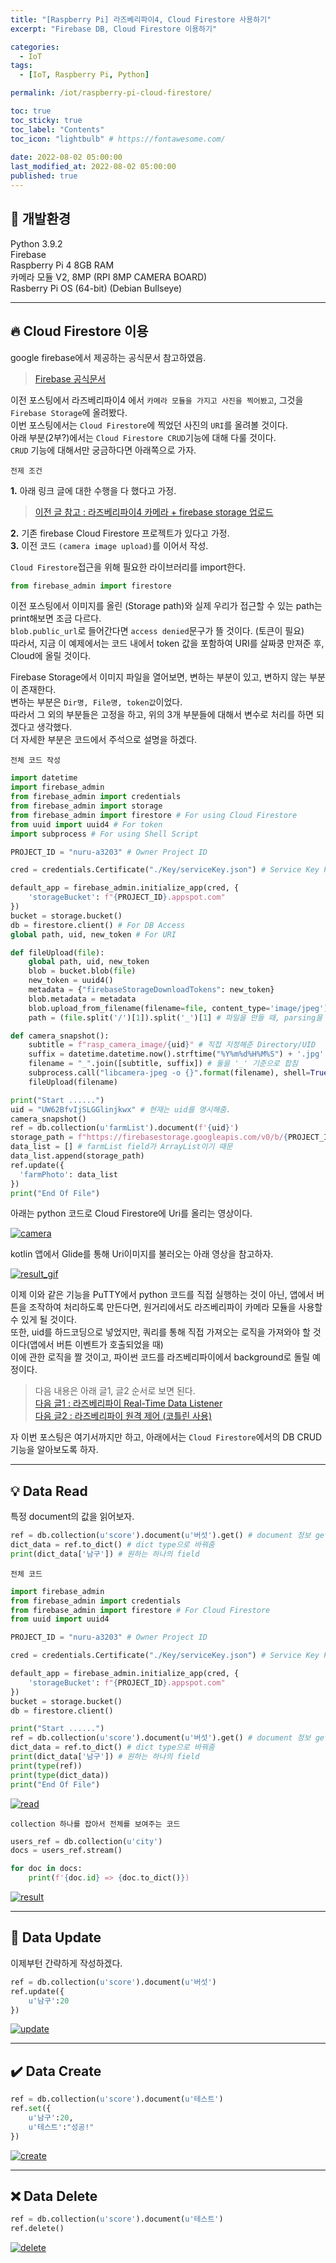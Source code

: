 ```yaml
---
title: "[Raspberry Pi] 라즈베리파이4, Cloud Firestore 사용하기"  
excerpt: "Firebase DB, Cloud Firestore 이용하기"

categories:
  - IoT
tags:
  - [IoT, Raspberry Pi, Python]

permalink: /iot/raspberry-pi-cloud-firestore/

toc: true
toc_sticky: true
toc_label: "Contents"
toc_icon: "lightbulb" # https://fontawesome.com/
 
date: 2022-08-02 05:00:00
last_modified_at: 2022-08-02 05:00:00
published: true
---
```


## 🔧 개발환경

Python 3.9.2  
Firebase  
Raspberry Pi 4 8GB RAM  
카메라 모듈 V2, 8MP (RPI 8MP CAMERA BOARD)  
Rasberry Pi OS (64-bit) (Debian Bullseye)  

---  

## 🔥 Cloud Firestore 이용 

google firebase에서 제공하는 공식문서 참고하였음.  

> [Firebase 공식문서](https://firebase.google.com/docs/firestore/quickstart?hl=ko#python)  

이전 포스팅에서 라즈베리파이4 에서 `카메라 모듈을 가지고 사진을 찍어봤고`, 그것을 `Firebase Storage`에 올려봤다.  
이번 포스팅에서는 `Cloud Firestore`에 찍었던 사진의 `URI`를 올려볼 것이다.  
아래 부분(2부?)에서는 `Cloud Firestore CRUD`기능에 대해 다룰 것이다.  
`CRUD` 기능에 대해서만 궁금하다면 아래쪽으로 가자.  

`전제 조건`  

**1.** 아래 링크 글에 대한 수행을 다 했다고 가정.  

> [이전 글 참고 : 라즈베리파이4 카메라 + firebase storage 업로드](https://kdjun97.github.io/iot/raspberry-pi-firebase-storage/)  

**2.** 기존 firebase Cloud Firestore 프로젝트가 있다고 가정.  
**3.** 이전 코드 `(camera image upload)`를 이어서 작성.  

`Cloud Firestore`접근을 위해 필요한 라이브러리를 import한다.  

```python
from firebase_admin import firestore
```

이전 포스팅에서 이미지를 올린 (Storage path)와 실제 우리가 접근할 수 있는 path는 print해보면 조금 다르다.  
`blob.public_url`로 들어간다면 `access denied`문구가 뜰 것이다. (토큰이 필요)  
따라서, 지금 이 예제에서는 코드 내에서 token 값을 포함하여 URI를 살짜쿵 만져준 후, Cloud에 올릴 것이다.  

Firebase Storage에서 이미지 파일을 열어보면, 변하는 부분이 있고, 변하지 않는 부분이 존재한다.  
변하는 부분은 `Dir명, File명, token값`이었다.  
따라서 그 외의 부분들은 고정을 하고, 위의 3개 부분들에 대해서 변수로 처리를 하면 되겠다고 생각했다.  
더 자세한 부분은 코드에서 주석으로 설명을 하겠다.  

`전체 코드 작성`  

```python
import datetime
import firebase_admin
from firebase_admin import credentials
from firebase_admin import storage
from firebase_admin import firestore # For using Cloud Firestore
from uuid import uuid4 # For token
import subprocess # For using Shell Script

PROJECT_ID = "nuru-a3203" # Owner Project ID

cred = credentials.Certificate("./Key/serviceKey.json") # Service Key Path

default_app = firebase_admin.initialize_app(cred, {
    'storageBucket': f"{PROJECT_ID}.appspot.com"
})
bucket = storage.bucket()
db = firestore.client() # For DB Access
global path, uid, new_token # For URI

def fileUpload(file):
    global path, uid, new_token
    blob = bucket.blob(file)
    new_token = uuid4()
    metadata = {"firebaseStorageDownloadTokens": new_token}
    blob.metadata = metadata
    blob.upload_from_filename(filename=file, content_type='image/jpeg')
    path = (file.split('/')[1]).split('_')[1] # 파일을 만들 때, parsing을 고려하여 만들었기 때문에 정해진 형식 내에서 split

def camera_snapshot():
    subtitle = f"rasp_camera_image/{uid}" # 직접 지정해준 Directory/UID
    suffix = datetime.datetime.now().strftime("%Y%m%d%H%M%S") + '.jpg' # 현재시간
    filename = "_".join([subtitle, suffix]) # 둘을 '_' 기준으로 합침
    subprocess.call("libcamera-jpeg -o {}".format(filename), shell=True) # Shell Script 실행 (libcamera 이용)
    fileUpload(filename)

print("Start ......")
uid = "UW62BfvIjSLGGlinjkwx" # 현재는 uid를 명시해줌.
camera_snapshot()
ref = db.collection(u'farmList').document(f'{uid}')
storage_path = f"https://firebasestorage.googleapis.com/v0/b/{PROJECT_ID}.appspot.com/o/rasp_camera_image%2F{uid}_{path}?alt=media&token={new_token}"
data_list = [] # farmList field가 ArrayList이기 때문
data_list.append(storage_path)
ref.update({
  'farmPhoto': data_list
})
print("End Of File")
```

아래는 python 코드로 Cloud Firestore에 Uri를 올리는 영상이다.  

<a href="https://kdjun97.github.io/assets/images/post_img/iot/raspberry-pi-cloud-firestore/camera.gif">
  <img src="/assets/images/post_img/iot/raspberry-pi-cloud-firestore/camera.gif" alt="camera">
</a>  

kotlin 앱에서 Glide를 통해 Uri이미지를 불러오는 아래 영상을 참고하자.  

<a href="https://kdjun97.github.io/assets/images/post_img/iot/raspberry-pi-cloud-firestore/result.gif">
  <img src="/assets/images/post_img/iot/raspberry-pi-cloud-firestore/result.gif" alt="result_gif">
</a>  

이제 이와 같은 기능을 PuTTY에서 python 코드를 직접 실행하는 것이 아닌, 앱에서 버튼을 조작하여 처리하도록 만든다면, 원거리에서도 라즈베리파이 카메라 모듈을 사용할 수 있게 될 것이다.  
또한, uid를 하드코딩으로 넣었지만, 쿼리를 통해 직접 가져오는 로직을 가져와야 할 것이다(앱에서 버튼 이벤트가 호출되었을 때)  
이에 관한 로직을 짤 것이고, 파이썬 코드를 라즈베리파이에서 background로 돌릴 예정이다.  

> 다음 내용은 아래 글1, 글2 순서로 보면 된다.  
> [다음 글1 : 라즈베리파이 Real-Time Data Listener](https://kdjun97.github.io/iot/raspberry-pi-real-time-cloud/)  
> [다음 글2 : 라즈베리파이 원격 제어 (코틀린 사용)](https://kdjun97.github.io/iot/raspberry-pi-with-kotlin/)  

자 이번 포스팅은 여기서까지만 하고, 아래에서는 `Cloud Firestore`에서의 DB CRUD 기능을 알아보도록 하자.  

---  

## 💡 Data Read

특정 document의 값을 읽어보자.  

```python
ref = db.collection(u'score').document(u'버섯').get() # document 정보 get
dict_data = ref.to_dict() # dict type으로 바꿔줌
print(dict_data['남구']) # 원하는 하나의 field
```

`전체 코드`  

```python
import firebase_admin
from firebase_admin import credentials
from firebase_admin import firestore # For Cloud Firestore
from uuid import uuid4

PROJECT_ID = "nuru-a3203" # Owner Project ID

cred = credentials.Certificate("./Key/serviceKey.json") # Service Key Path

default_app = firebase_admin.initialize_app(cred, {
    'storageBucket': f"{PROJECT_ID}.appspot.com"
})
bucket = storage.bucket()
db = firestore.client()

print("Start ......")
ref = db.collection(u'score').document(u'버섯').get() # document 정보 get
dict_data = ref.to_dict() # dict type으로 바꿔줌
print(dict_data['남구']) # 원하는 하나의 field
print(type(ref))
print(type(dict_data))
print("End Of File")
```

<a href="https://kdjun97.github.io/assets/images/post_img/iot/raspberry-pi-cloud-firestore/read.JPG">
  <img src="/assets/images/post_img/iot/raspberry-pi-cloud-firestore/read.JPG" alt="read">
</a>  

`collection 하나를 잡아서 전체를 보여주는 코드`  

```python
users_ref = db.collection(u'city')
docs = users_ref.stream()

for doc in docs:
	print(f'{doc.id} => {doc.to_dict()})
```

<a href="https://kdjun97.github.io/assets/images/post_img/iot/raspberry-pi-cloud-firestore/result.JPG">
  <img src="/assets/images/post_img/iot/raspberry-pi-cloud-firestore/result.JPG" alt="result">
</a>  

---  

## 🔧 Data Update

이제부턴 간략하게 작성하겠다.  

```python
ref = db.collection(u'score').document(u'버섯')
ref.update({
	u'남구':20
})
```

<a href="https://kdjun97.github.io/assets/images/post_img/iot/raspberry-pi-cloud-firestore/update.gif">
  <img src="/assets/images/post_img/iot/raspberry-pi-cloud-firestore/update.gif" alt="update">
</a>  

---  

## ✔️ Data Create

```python
ref = db.collection(u'score').document(u'테스트')
ref.set({
    u'남구':20,
    u'테스트':"성공!"
})
```

<a href="https://kdjun97.github.io/assets/images/post_img/iot/raspberry-pi-cloud-firestore/create.gif">
  <img src="/assets/images/post_img/iot/raspberry-pi-cloud-firestore/create.gif" alt="create">
</a>  

---  

## ❌ Data Delete

```python
ref = db.collection(u'score').document(u'테스트')
ref.delete()
```

<a href="https://kdjun97.github.io/assets/images/post_img/iot/raspberry-pi-cloud-firestore/delete.gif">
  <img src="/assets/images/post_img/iot/raspberry-pi-cloud-firestore/delete.gif" alt="delete">
</a>  
